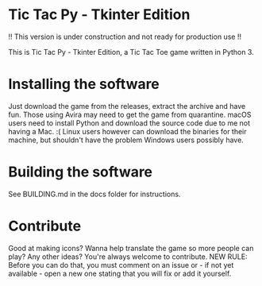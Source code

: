 # Tic Tac Py - Tkinter Edition

!! This version is under construction and not ready for production use !!

This is Tic Tac Py - Tkinter Edition, a Tic Tac Toe game written in Python 3.

# Installing the software

Just download the game from the releases, extract the archive and have fun. Those using Avira may need to get the game from quarantine. macOS users need to install Python and download the source code due to me not having a Mac. :( Linux users however can download the binaries for their machine, but shouldn't have the problem Windows users possibly have.

# Building the software

See BUILDING.md in the docs folder for instructions.

# Contribute

Good at making icons? Wanna help translate the game so more people can play? Any other ideas? You're always welcome to contribute.
NEW RULE: Before you can do that, you must comment on an issue or - if not yet available - open a new one stating that you will fix or add it yourself.
